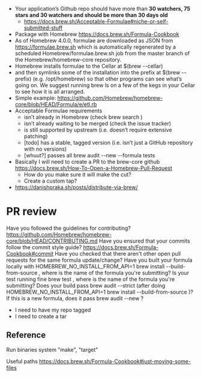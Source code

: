 - Your application’s Github repo should have more than **30 watchers, 75 stars and 30 watchers and should be more than 30 days old**
  - https://docs.brew.sh/Acceptable-Formulae#niche-or-self-submitted-stuff
- Package with Homebrew https://docs.brew.sh/Formula-Cookbook
- As of Homebrew 4.0.0, formulae are downloaded as JSON from https://formulae.brew.sh which is automatically regenerated by a scheduled Homebrew/formulae.brew.sh job from the master branch of the Homebrew/homebrew-core repository.
- Homebrew installs formulae to the Cellar at $(brew --cellar) 
- and then symlinks some of the installation into the prefix at $(brew --prefix) (e.g. /opt/homebrew) so that other programs can see what’s going on. We suggest running brew ls on a few of the kegs in your Cellar to see how it is all arranged.
- Simple example: https://github.com/Homebrew/homebrew-core/blob/HEAD/Formula/e/etl.rb
- Acceptable Formulae requirements
  - isn’t already in Homebrew (check brew search <formula>)
  - isn’t already waiting to be merged (check the issue tracker)
  - is still supported by upstream (i.e. doesn’t require extensive patching)
  - [todo] has a stable, tagged version (i.e. isn’t just a GitHub repository with no versions)
  - [whuut?] passes all brew audit --new --formula <formula> tests
- Basically I will need to create a PR to the brew-core github https://docs.brew.sh/How-To-Open-a-Homebrew-Pull-Request
  - How do you make sure it will make the cut?
  - Create a custom tap?
- https://danishpraka.sh/posts/distribute-via-brew/

# PR review
Have you followed the guidelines for contributing? https://github.com/Homebrew/homebrew-core/blob/HEAD/CONTRIBUTING.md
Have you ensured that your commits follow the commit style guide? https://docs.brew.sh/Formula-Cookbook#commit
Have you checked that there aren't other open pull requests for the same formula update/change?
Have you built your formula locally with HOMEBREW_NO_INSTALL_FROM_API=1 brew install --build-from-source <formula>, where <formula> is the name of the formula you're submitting?
Is your test running fine brew test <formula>, where <formula> is the name of the formula you're submitting?
Does your build pass brew audit --strict <formula> (after doing HOMEBREW_NO_INSTALL_FROM_API=1 brew install --build-from-source <formula>)? If this is a new formula, does it pass brew audit --new <formula>?


- I need to have my repo tagged
- I need to create a tar


## Reference

Run binaries
system "make", "target"

Useful paths https://docs.brew.sh/Formula-Cookbook#just-moving-some-files



